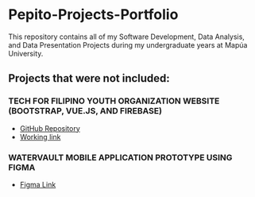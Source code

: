 # Pepito-Projects-Portfolio
 This repository contains all of my Software Development, Data Analysis, and Data Presentation Projects during my undergraduate years at Mapúa University.
## Projects that were not included:
### TECH FOR FILIPINO YOUTH ORGANIZATION WEBSITE (BOOTSTRAP, VUE.JS, AND FIREBASE)
* [GitHub Repository](https://github.com/isdmg/IT135-8L_TFYO)
* [Working link](https://tfyo-12e98.web.app/)

### WATERVAULT MOBILE APPLICATION PROTOTYPE USING FIGMA
* [Figma Link](https://www.figma.com/proto/ny6HpmXt1tDVf5z4tvdRzs/Water-Vault-Prototype?type=design&node-id=89-15&t=K0SPskajq6zhGjBE-1&scaling=scale-down&page-id=0%3A1&starting-point-node-id=65%3A12&show-proto-sidebar=1&mode=design)
